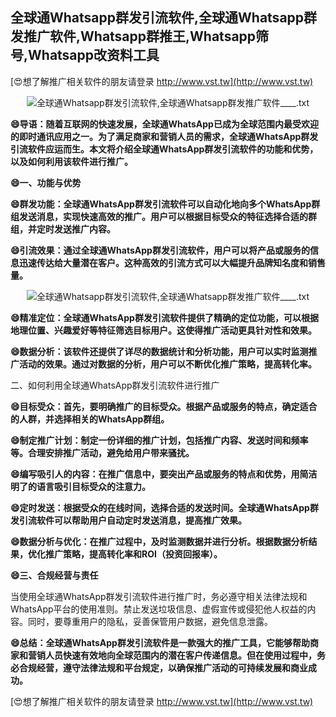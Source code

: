 ## **全球通Whatsapp群发引流软件,全球通Whatsapp群发推广软件,Whatsapp群推王,Whatsapp筛号,Whatsapp改资料工具**

[😍想了解推广相关软件的朋友请登录 http://www.vst.tw](http://www.vst.tw)

 <center><img src="https://vst.tw/MP4/tuiguang/png/7.png" alt="全球通Whatsapp群发引流软件,全球通Whatsapp群发推广软件____.txt"></center>

**😄导语：随着互联网的快速发展，全球通WhatsApp已成为全球范围内最受欢迎的即时通讯应用之一。为了满足商家和营销人员的需求，全球通WhatsApp群发引流软件应运而生。本文将介绍全球通WhatsApp群发引流软件的功能和优势，以及如何利用该软件进行推广。**

**😄一、功能与优势**

**😄群发功能：全球通WhatsApp群发引流软件可以自动化地向多个WhatsApp群组发送消息，实现快速高效的推广。用户可以根据目标受众的特征选择合适的群组，并定时发送推广内容。**

**😄引流效果：通过全球通WhatsApp群发引流软件，用户可以将产品或服务的信息迅速传达给大量潜在客户。这种高效的引流方式可以大幅提升品牌知名度和销售量。**

 <center><img src="https://vst.tw/MP4/tuiguang/png/5.png" alt="全球通Whatsapp群发引流软件,全球通Whatsapp群发推广软件____.txt"></center>

**😄精准定位：全球通WhatsApp群发引流软件提供了精确的定位功能，可以根据地理位置、兴趣爱好等特征筛选目标用户。这使得推广活动更具针对性和效果。**

**😄数据分析：该软件还提供了详尽的数据统计和分析功能，用户可以实时监测推广活动的效果。通过对数据的分析，用户可以不断优化推广策略，提高转化率。**

二、如何利用全球通WhatsApp群发引流软件进行推广

**😄目标受众：首先，要明确推广的目标受众。根据产品或服务的特点，确定适合的人群，并选择相关的WhatsApp群组。**

**😄制定推广计划：制定一份详细的推广计划，包括推广内容、发送时间和频率等。合理安排推广活动，避免给用户带来骚扰。**

**😄编写吸引人的内容：在推广信息中，要突出产品或服务的特点和优势，用简洁明了的语言吸引目标受众的注意力。**

**😄定时发送：根据受众的在线时间，选择合适的发送时间。全球通WhatsApp群发引流软件可以帮助用户自动定时发送消息，提高推广效果。**

**😄数据分析与优化：在推广过程中，及时监测数据并进行分析。根据数据分析结果，优化推广策略，提高转化率和ROI（投资回报率）。**

**😄三、合规经营与责任**

当使用全球通WhatsApp群发引流软件进行推广时，务必遵守相关法律法规和WhatsApp平台的使用准则。禁止发送垃圾信息、虚假宣传或侵犯他人权益的内容。同时，要尊重用户的隐私，妥善保管用户数据，避免信息泄露。

**😄总结：全球通WhatsApp群发引流软件是一款强大的推广工具，它能够帮助商家和营销人员快速有效地向全球范围内的潜在客户传递信息。但在使用过程中，务必合规经营，遵守法律法规和平台规定，以确保推广活动的可持续发展和商业成功。**

[😍想了解推广相关软件的朋友请登录 http://www.vst.tw](http://www.vst.tw)



